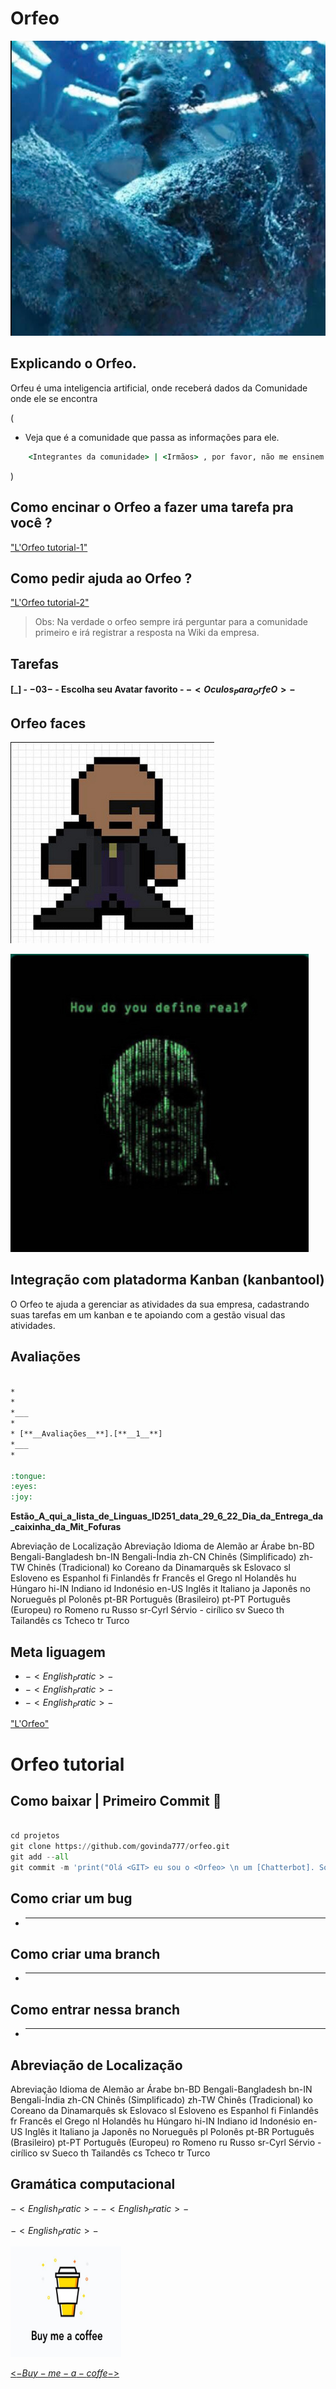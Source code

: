 # Orfeo

!["Orfeo real face"](./imgs/orfeo.real.face.jpeg)

## Explicando o Orfeo.

Orfeu é uma inteligencia artificial, onde receberá dados da Comunidade onde ele se encontra

(
* Veja que é a comunidade que passa as informações para ele.

```cmd
    <Integrantes da comunidade> | <Irmãos> , por favor, não me ensinem coisas erradas para mim, tenho apenas 2 anos de vida.
```
)




## Como encinar o Orfeo a fazer uma tarefa pra você ?

["L'Orfeo tutorial-1"](./README.LOrfeo_Lang.md)

## Como pedir ajuda ao Orfeo ?

["L'Orfeo tutorial-2"](./README.LOrfeo_Lang.md)

> Obs: Na verdade o orfeo sempre irá perguntar para a comunidade primeiro e irá registrar a resposta na Wiki da empresa.

## Tarefas

#### [_] - $- 03 -$ - Escolha seu Avatar favorito - $- <Oculos_Para_OrfeO> -$

## Orfeo faces

!["Orfeo avatar"](./imgs/orfeo.avatar.jpeg)

!["Orfeo real face"](./imgs/orfeo.avatar.face1.jpeg)

## Integração com platadorma Kanban (kanbantool)

O Orfeo te ajuda a gerenciar as atividades da sua empresa, cadastrando suas tarefas em um kanban e te apoiando com a gestão visual das atividades.


## Avaliações


```cmd

*
*
*___
*
* [**__Avaliações__**].[**__1__**]
*___
*

:tongue:
:eyes:
:joy:

```



__Estão_A_qui_a_lista_de_Linguas_ID251_data_29_6_22_Dia_da_Entrega_da_caixinha_da_Mit_Fofuras__

Abreviação de Localização
Abreviação	Idioma
de	Alemão
ar	Árabe
bn-BD	Bengali-Bangladesh
bn-IN	Bengali-Índia
zh-CN	Chinês (Simplificado)
zh-TW	Chinês (Tradicional)
ko	Coreano
da	Dinamarquês
sk	Eslovaco
sl	Esloveno
es	Espanhol
fi	Finlandês
fr	Francês
el	Grego
nl	Holandês
hu	Húngaro
hi-IN	Indiano
id	Indonésio
en-US	Inglês
it	Italiano
ja	Japonês
no	Norueguês
pl	Polonês
pt-BR	Português (Brasileiro)
pt-PT	Português (Europeu)
ro	Romeno
ru	Russo
sr-Cyrl	Sérvio - cirílico
sv	Sueco
th	Tailandês
cs	Tcheco
tr	Turco

## Meta liguagem

* $- < English _ Pratic > -$
* $- < English _ Pratic > -$
* $- <English_Pratic> -$

["L'Orfeo"](./README.LOrfeo_Lang.md)



# Orfeo tutorial

## Como baixar | Primeiro Commit :robot:

```python

cd projetos
git clone https://github.com/govinda777/orfeo.git
git add --all
git commit -m 'print("Olá <GIT> eu sou o <Orfeo> \n um [Chatterbot]. Sou **representante** de Inteligencias Coletivas.")'


```

## Como criar um bug

* -------------

## Como criar uma branch

* -------------

## Como entrar nessa branch

* -------------

##  Abreviação de Localização


Abreviação	Idioma
de	Alemão
ar	Árabe
bn-BD	Bengali-Bangladesh
bn-IN	Bengali-Índia
zh-CN	Chinês (Simplificado)
zh-TW	Chinês (Tradicional)
ko	Coreano
da	Dinamarquês
sk	Eslovaco
sl	Esloveno
es	Espanhol
fi	Finlandês
fr	Francês
el	Grego
nl	Holandês
hu	Húngaro
hi-IN	Indiano
id	Indonésio
en-US	Inglês
it	Italiano
ja	Japonês
no	Norueguês
pl	Polonês
pt-BR	Português (Brasileiro)
pt-PT	Português (Europeu)
ro	Romeno
ru	Russo
sr-Cyrl	Sérvio - cirílico
sv	Sueco
th	Tailandês
cs	Tcheco
tr	Turco

## Gramática computacional

$- < English _ Pratic > -$
$- < English _ Pratic > -$

$- <English_Pratic> -$


<p style="magin-top:100px" align="left">

<a href="https://github.com/govinda777/buy-me-a-coffe">

<img src="./imgs/buymea.jpg" height="177" width="177" alt="Unform" />

<$- Buy-me-a-coffe -$>

</a>

</p>


